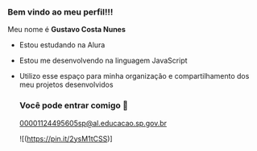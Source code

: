 ### Bem vindo ao meu perfil!!!

Meu nome é **Gustavo Costa Nunes**

- Estou estudando na Alura
- Estou me desenvolvendo na linguagem JavaScript
- Utilizo esse espaço para minha organização e compartilhamento dos meu projetos desenvolvidos

  ### Você pode entrar comigo 📧

  00001124495605sp@al.educacao.sp.gov.br

  ![(https://pin.it/2ysM1tCSS)]
